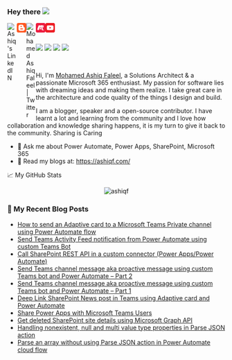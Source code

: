 ### Hey there <img src="https://media.giphy.com/media/hvRJCLFzcasrR4ia7z/giphy.gif" width="25px">
<a href="https://www.linkedin.com/in/ashiqf/">
  <img align="left" alt="Ashiq's LinkedIN" width="22px" src="https://raw.githubusercontent.com/peterthehan/peterthehan/master/assets/linkedin.svg" />
</a>
<a href="https://ashiqf.com">
  <img align="left" alt="Mohamed Ashiq Faleel | Blog" width="22px" src="https://github.com/edent/SuperTinyIcons/blob/master/images/svg/blogger.svg" />
</a>
<a href="https://twitter.com/AshiqfFaleel">
  <img align="left" alt="Mohamed Ashiq Faleel | Twitter" width="22px" src="https://raw.githubusercontent.com/peterthehan/peterthehan/master/assets/twitter.svg" />
</a>
<a href="https://www.meetup.com/cloudjourneyusergroup">
  <img align="left" alt="Cloud Journey User Group" width="22px" src="https://github.com/edent/SuperTinyIcons/blob/master/images/svg/meetup.svg" />
</a>
<a href="https://www.youtube.com/channel/UC8jaFS5wRoWiJovftvBXcQw">
  <img align="left" alt="Mohamed Ashiq Faleel Youtube Channel" width="22px" src="https://github.com/edent/SuperTinyIcons/blob/master/images/svg/youtube.svg" />
</a><br /><br />

![](https://img.shields.io/badge/Microsoft-MVP-blue)
![](https://img.shields.io/badge/Microsoft-MCT-red)
![](https://img.shields.io/badge/Microsoft%20365-Consultant-D03902)
![](https://img.shields.io/badge/Power%20Platform-Consultant-702670)


<br />

Hi, I'm [Mohamed Ashiq Faleel](https://ashiqf.com/), a Solutions Architect & a passionate Microsoft 365 enthusiast. My passion for software lies with dreaming ideas and making them realize. I take great care in the architecture and code quality of the things I design and build.

I am a blogger, speaker and a open-source contributor. I have learnt a lot and learning from the community and I love how collaboration and knowledge sharing happens, it is my turn to give it back to the community. Sharing is Caring
- 💬 Ask me about Power Automate, Power Apps, SharePoint, Microsoft 365
- 📰 Read my blogs at: https://ashiqf.com/

📈 My GitHub Stats

<p align="center"> <img src="https://github-readme-stats.vercel.app/api?username=ashiqf&show_icons=true&theme=gotham" alt="ashiqf" />
  
### 📙 My Recent Blog Posts
<!--START_SECTION:feed-->
* [How to send an Adaptive card to a Microsoft Teams Private channel using Power Automate flow](https:&#x2F;&#x2F;ashiqf.com&#x2F;2022&#x2F;12&#x2F;31&#x2F;how-to-send-an-adaptive-card-to-a-microsoft-teams-private-channel-using-power-automate-flow&#x2F;)
* [Send Teams Activity Feed notification from Power Automate using custom Teams Bot](https:&#x2F;&#x2F;ashiqf.com&#x2F;2022&#x2F;06&#x2F;11&#x2F;send-teams-activity-feed-notification-from-power-automate-using-custom-teams-bot&#x2F;)
* [Call SharePoint REST API in a custom connector (Power Apps&#x2F;Power Automate)](https:&#x2F;&#x2F;ashiqf.com&#x2F;2022&#x2F;05&#x2F;29&#x2F;call-sharepoint-rest-api-in-a-custom-connector-power-apps-power-automate&#x2F;)
* [Send Teams channel message aka proactive message using custom Teams bot and Power Automate – Part 2](https:&#x2F;&#x2F;ashiqf.com&#x2F;2022&#x2F;03&#x2F;06&#x2F;send-teams-channel-message-aka-proactive-message-using-custom-teams-bot-and-power-automate-part-2&#x2F;)
* [Send Teams channel message aka proactive message using custom Teams bot and Power Automate – Part 1](https:&#x2F;&#x2F;ashiqf.com&#x2F;2022&#x2F;02&#x2F;28&#x2F;send-an-adaptive-card-message-in-teams-aka-proactive-message-using-custom-teams-bot-and-power-automate-part-1&#x2F;)
* [Deep Link SharePoint News post in Teams using Adaptive card and Power Automate](https:&#x2F;&#x2F;ashiqf.com&#x2F;2022&#x2F;01&#x2F;30&#x2F;deep-link-sharepoint-news-post-in-teams-using-adaptive-card-and-power-automate&#x2F;)
* [Share Power Apps with Microsoft Teams Users](https:&#x2F;&#x2F;ashiqf.com&#x2F;2022&#x2F;01&#x2F;30&#x2F;share-power-apps-with-microsoft-teams-users&#x2F;)
* [Get deleted SharePoint site details using Microsoft Graph API](https:&#x2F;&#x2F;ashiqf.com&#x2F;2022&#x2F;01&#x2F;09&#x2F;get-deleted-sharepoint-site-details-using-microsoft-graph-api&#x2F;)
* [Handling nonexistent, null and multi value type properties in Parse JSON action](https:&#x2F;&#x2F;ashiqf.com&#x2F;2021&#x2F;12&#x2F;31&#x2F;handling-nonexistent-null-and-multi-value-type-properties-in-parse-json-action&#x2F;)
* [Parse an array without using Parse JSON action in Power Automate cloud flow](https:&#x2F;&#x2F;ashiqf.com&#x2F;2021&#x2F;12&#x2F;31&#x2F;parse-an-array-without-using-parse-json-action-in-power-automate-cloud-flow&#x2F;)
<!--END_SECTION:feed-->
